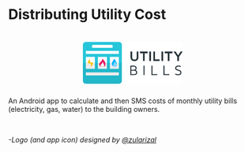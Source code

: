 # Distributing Utility Cost
<h1 align=center>
<img src="Logo/horizontal.png" width=40%>
</h1>

An Android app to calculate and then SMS costs of monthly utility bills (electricity, gas, water) to the building owners.

<br/>

*-Logo (and app icon) designed by [@zularizal](https://github.com/zularizal)*
